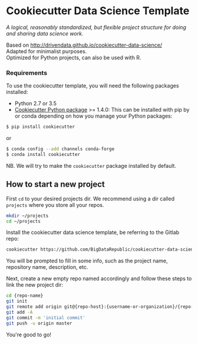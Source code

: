 # Cookiecutter Data Science Template

_A logical, reasonably standardized, but flexible project structure for doing and sharing data science work._
 
Based on http://drivendata.github.io/cookiecutter-data-science/  
Adapted for minimalist purposes.  
Optimized for Python projects, can also be used with R.

### Requirements 
To use the cookiecutter template, you will need the following packages installed:
* Python 2.7 or 3.5
* [Cookiecutter Python package](http://cookiecutter.readthedocs.org/en/latest/installation.html) >= 1.4.0: This can be installed with pip by or conda depending on how you manage your Python packages:
 
``` bash
$ pip install cookiecutter
```

or

``` bash
$ conda config --add channels conda-forge
$ conda install cookiecutter
```

NB. We will try to make the `cookiecutter` package installed by default.


## How to start a new project
First `cd` to your desired projects dir. We recommend using a dir called `projects` where you store all your repos.
``` bash
mkdir ~/projects
cd ~/projects
```
Install the cookiecutter data science template, be referring to the Gitlab repo:
``` bash
cookiecutter https://github.com/BigDataRepublic/cookiecutter-data-science.git --checkout minimal
```
You will be prompted to fill in some info, such as the project name, repository name, description, etc.
  
Next, create a new empty repo named accordingly and follow these steps to link the new project dir:  

``` bash
cd {repo-name}
git init
git remote add origin git@{repo-host}:{username-or-organization}/{repo-name}.git
git add -A
git commit -m 'initial commit'
git push -u origin master
```

You're good to go!


